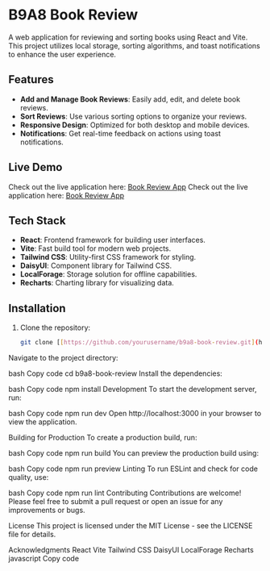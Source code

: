 # B9A8 Book Review

A web application for reviewing and sorting books using React and Vite. This project utilizes local storage, sorting algorithms, and toast notifications to enhance the user experience.

## Features

- **Add and Manage Book Reviews**: Easily add, edit, and delete book reviews.
- **Sort Reviews**: Use various sorting options to organize your reviews.
- **Responsive Design**: Optimized for both desktop and mobile devices.
- **Notifications**: Get real-time feedback on actions using toast notifications.

## Live Demo

Check out the live application here: [Book Review App](https://book-vibe10.netlify.app/)
Check out the live application here: [Book Review App]([https://book-vibe10.netlify.app/](http://melodic-balance.surge.sh/))

## Tech Stack

- **React**: Frontend framework for building user interfaces.
- **Vite**: Fast build tool for modern web projects.
- **Tailwind CSS**: Utility-first CSS framework for styling.
- **DaisyUI**: Component library for Tailwind CSS.
- **LocalForage**: Storage solution for offline capabilities.
- **Recharts**: Charting library for visualizing data.

## Installation

1. Clone the repository:

   ```bash
   git clone [[https://github.com/yourusername/b9a8-book-review.git](https://github.com/programming-hero-web-course-4/b9a8-book-vibe-mohammadariful20.git](https://github.com/programming-hero-web-course-4/b9a8-book-vibe-mohammadariful20.git)
Navigate to the project directory:

bash
Copy code
cd b9a8-book-review
Install the dependencies:

bash
Copy code
npm install
Development
To start the development server, run:

bash
Copy code
npm run dev
Open http://localhost:3000 in your browser to view the application.

Building for Production
To create a production build, run:

bash
Copy code
npm run build
You can preview the production build using:

bash
Copy code
npm run preview
Linting
To run ESLint and check for code quality, use:

bash
Copy code
npm run lint
Contributing
Contributions are welcome! Please feel free to submit a pull request or open an issue for any improvements or bugs.

License
This project is licensed under the MIT License - see the LICENSE file for details.

Acknowledgments
React
Vite
Tailwind CSS
DaisyUI
LocalForage
Recharts
javascript
Copy code
